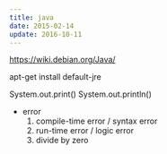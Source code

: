 ```yaml
---
title: java
date: 2015-02-14
update: 2016-10-11
---
```


https://wiki.debian.org/Java/

apt-get install default-jre


System.out.print()
System.out.println()

* error
    1. compile-time error / syntax error
    2. run-time error / logic error
    3. divide by zero
